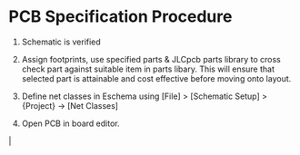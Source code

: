 # PCB Specification Procedure


1. Schematic is verified

2. Assign footprints, use specified parts & JLCpcb parts library to cross check part against suitable item in parts libary. This will ensure that selected part is attainable and cost effective before moving onto layout.

3. Define net classes in Eschema using [File] > [Schematic Setup] > {Project} -> [Net Classes]

4. Open PCB in board editor.




|
